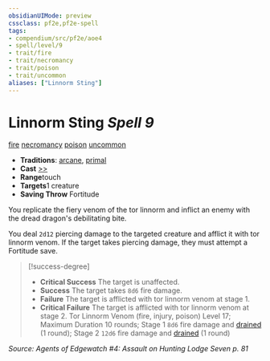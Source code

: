 ```yaml
---
obsidianUIMode: preview
cssclass: pf2e,pf2e-spell
tags:
- compendium/src/pf2e/aoe4
- spell/level/9
- trait/fire
- trait/necromancy
- trait/poison
- trait/uncommon
aliases: ["Linnorm Sting"]
---
```

# Linnorm Sting *Spell 9*   
[fire](/rules/traits/fire.md)  [necromancy](/rules/traits/necromancy.md)  [poison](/rules/traits/poison.md)  [uncommon](/rules/traits/uncommon.md)  

- **Traditions**: [arcane](/rules/traits/arcane.md), [primal](/rules/traits/primal.md)
- **Cast** [>>](/rules/core-rulebook/chapter-9-playing-the-game.md#Actions "Two-Action") 
- **Range**touch
- **Targets**1 creature
- **Saving Throw** Fortitude

You replicate the fiery venom of the tor linnorm and inflict an enemy with the dread dragon's debilitating bite.

You deal `2d12` piercing damage to the targeted creature and afflict it with tor linnorm venom. If the target takes piercing damage, they must attempt a Fortitude save.

> [!success-degree] 
> - **Critical Success** The target is unaffected.
> - **Success** The target takes `8d6` fire damage.
> - **Failure** The target is afflicted with tor linnorm venom at stage 1.
> - **Critical Failure** The target is afflicted with tor linnorm venom at stage 2. Tor Linnorm Venom (fire, injury, poison) Level 17; Maximum Duration 10 rounds; Stage 1 `8d6` fire damage and [drained](/rules/conditions.md#Drained) (1 round); Stage 2 `12d6` fire damage and [drained](/rules/conditions.md#Drained) (1 round)

*Source: Agents of Edgewatch #4: Assault on Hunting Lodge Seven p. 81*